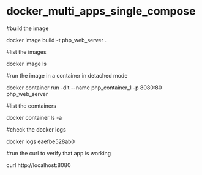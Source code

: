 # docker_multi_apps_single_compose

#build the image

docker image build -t php_web_server .

#list the images

docker image ls

#run the image in a container in detached mode

docker container run -dit --name php_container_1 -p 8080:80 php_web_server

#list the comtainers

docker container ls -a

#check the docker logs

docker logs eaefbe528ab0

#run the curl to verify that app is working

curl http://localhost:8080
